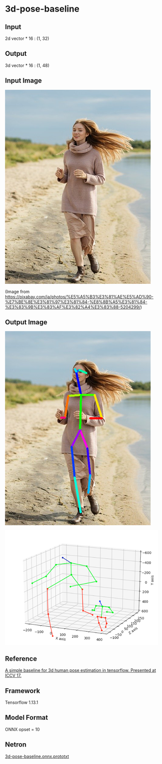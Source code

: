 # 3d-pose-baseline

## Input

2d vector * 16 : (1, 32)

## Output

3d vector * 16 : (1, 48)

## Input Image

![Input](girl-5204299_640.jpg)

(Image from https://pixabay.com/ja/photos/%E5%A5%B3%E3%81%AE%E5%AD%90-%E7%BE%8E%E3%81%97%E3%81%84-%E8%8B%A5%E3%81%84-%E3%83%9B%E3%83%AF%E3%82%A4%E3%83%88-5204299/)

## Output Image

![Output](output.png)

![Output3d](output_3dpose.png)

## Reference

[A simple baseline for 3d human pose estimation in tensorflow. Presented at ICCV 17.](https://github.com/una-dinosauria/3d-pose-baseline)

## Framework

Tensorflow 1.13.1

## Model Format

ONNX opset = 10

## Netron

[3d-pose-baseline.onnx.prototxt](https://netron.app/?url=https://storage.googleapis.com/ailia-models/3d-pose-baseline/3d-pose-baseline.onnx.prototxt)
